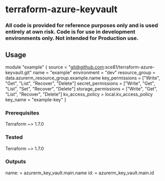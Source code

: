 # terraform-azure-keyvault
### All code is provided for reference purposes only and is used entirely at own risk. Code is for use in development environments only. Not intended for Production use. 


## Usage

module "example" {
source = "git@github.com:sce81/terraform-azure-keyvault.git"
  name                = "example"
  environment         = "dev"
  resource_group      = data.azurerm_resource_group.example.name
  key_permissions     = ["Write", "Get", "List", "Recover", "Delete"]
  secret_permissions  = ["Write", "Get", "List", "Set", "Recover", "Delete"]
  storage_permissions = ["Write", "Get", "List", "Recover", "Delete"]
  kv_access_policy    = local.kv_access_policy
  key_name            = "example-key"
}


### Prerequisites

Terraform ~> 1.7.0  

### Tested

Terraform ~> 1.7.0  

### Outputs

name:                   = azurerm_key_vault.main.name
id:                     = azurerm_key_vault.main.id